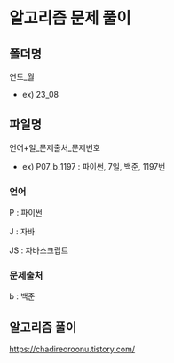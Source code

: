 # 알고리즘 문제 풀이

## 폴더명

연도_월

- ex) 23_08

## 파일명

언어+일_문제출처_문제번호

- ex) P07_b_1197 : 파이썬, 7일, 백준, 1197번

### 언어

P : 파이썬

J : 자바

JS : 자바스크립트

### 문제출처

b : 백준

## 알고리즘 풀이

https://chadireoroonu.tistory.com/
